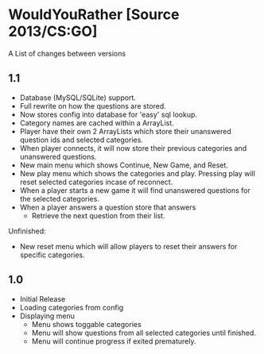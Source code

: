 # WouldYouRather [Source 2013/CS:GO]

A List of changes between versions
  
## 1.1

* Database (MySQL/SQLite) support.
* Full rewrite on how the questions are stored.
* Now stores config into database for 'easy' sql lookup.
* Category names are cached within a ArrayList.
* Player have their own 2 ArrayLists which store their unanswered question ids and selected categories.
* When player connects, it will now store their previous categories and unanswered questions.
* New main menu which shows Continue, New Game, and Reset.
* New play menu which shows the categories and play. Pressing play will reset selected categories incase of reconnect.
* When a player starts a new game it will find unanswered questions for the selected categories.
* When a player answers a question store that answers
  * Retrieve the next question from their list.

Unfinished:

* New reset menu which will allow players to reset their answers for specific categories.

## 1.0

* Initial Release
* Loading categories from config
* Displaying menu
  * Menu shows toggable categories
  * Menu will show questions from all selected categories until finished.
  * Menu will continue progress if exited prematurely.
